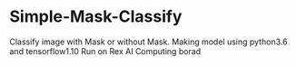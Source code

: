 # Simple-Mask-Classify
Classify image with Mask or without Mask. 
Making model using python3.6 and tensorflow1.10
Run on Rex  AI Computing borad
